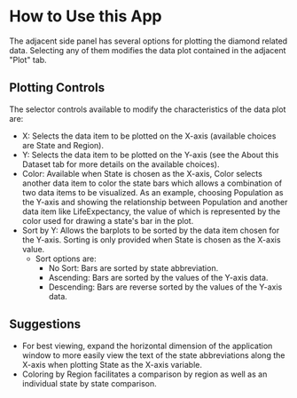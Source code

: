 How to Use this App
===================
The adjacent side panel has several options for plotting the diamond related data.  Selecting any of them modifies the data plot contained in the adjacent "Plot" tab.

Plotting Controls
---------------------
The selector controls available to modify the characteristics of the data plot are:

*	X: Selects the data item to be plotted on the X-axis (available choices are State and Region).
*	Y: Selects the data item to be plotted on the Y-axis (see the About this Dataset tab for  more details on the available choices).
*	Color: Available when State is chosen as the X-axis, Color selects another data item to color the state bars which allows a combination of two data items to be visualized. As an example, choosing Population as the Y-axis and showing the relationship between Population and another data item like LifeExpectancy, the value of which is represented by the color used for drawing a state's bar in the plot.
*	Sort by Y: Allows the barplots to be sorted by the data item chosen for the Y-axis.  Sorting is only provided when State is chosen as the X-axis value.
	*	Sort options are:
		*	No Sort: Bars are sorted by state abbreviation.
		*	Ascending: Bars are sorted by the values of the Y-axis data.
		*	Descending: Bars are reverse sorted by the values of the Y-axis data.
		
Suggestions
-----------

*	For best viewing, expand the horizontal dimension of the application window to more easily view the text of the state abbreviations along the X-axis when plotting State as the X-axis variable.
*	Coloring by Region facilitates a comparison by region as well as an individual state by state comparison.